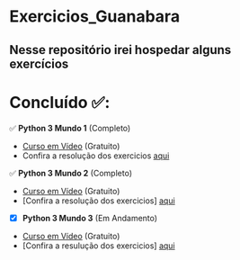 # Exercicios_Guanabara

## Nesse repositório irei hospedar alguns exercícios

# Concluído ✅:

  ✅ **Python 3 Mundo 1** (Completo)
- [Curso em Vídeo](https://www.cursoemvideo.com/) (Gratuito)
- Confira a resolução dos exercicios [aqui](https://github.com/Victor-Hck/Exercicios_Guanabara/tree/main/exercicios_mundo_1)

✅ **Python 3 Mundo 2** (Completo)
- [Curso em Vídeo](https://www.cursoemvideo.com/) (Gratuito)
- [Confira a resolução dos exercicios] [aqui](https://github.com/Victor-Hck/Exercicios_Guanabara/tree/main/exercicios_mundo_2)

- [x] **Python 3 Mundo 3** (Em Andamento)
- [Curso em Vídeo](https://www.cursoemvideo.com/) (Gratuito)
- [Confira a resulução dos exercicios] [aqui](https://github.com/Victor-Hck/Exercicios_Guanabara/tree/main/exercicios_mundo_3)
